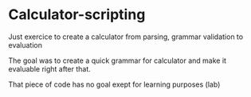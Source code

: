 # Calculator-scripting
Just exercice to create a calculator from parsing, grammar validation to evaluation

The goal was to create a quick grammar for calculator and make it evaluable right after that.

That piece of code has no goal exept for learning purposes (lab)
